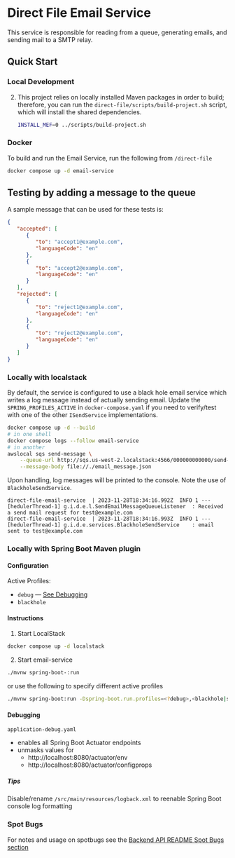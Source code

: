 # Direct File Email Service

This service is responsible for reading from a queue, generating emails, and sending mail to a SMTP relay.

## Quick Start

### Local Development

2. This project relies on locally installed Maven packages in order to build; therefore, you can run the 
`direct-file/scripts/build-project.sh` script, which will install the shared dependencies.

    ```sh
    INSTALL_MEF=0 ../scripts/build-project.sh
    ```

### Docker

To build and run the Email Service, run the following from `/direct-file`

```bash
docker compose up -d email-service
```

## Testing by adding a message to the queue

A sample message that can be used for these tests is:

```json
{
   "accepted": [
      {
         "to": "accept1@example.com",
         "languageCode": "en"
      },
      {
         "to": "accept2@example.com",
         "languageCode": "en"
      }
   ],
   "rejected": [
      {
         "to": "reject1@example.com",
         "languageCode": "en"
      },
      {
         "to": "reject2@example.com",
         "languageCode": "en"
      }
   ]
}
```

### Locally with localstack

By default, the service is configured to use a black hole email service which writes a log message instead of actually sending email. Update the `SPRING_PROFILES_ACTIVE` in `docker-compose.yaml` if you need to verify/test with one of the other `ISendService` implementations.

```sh
docker compose up -d --build
# in one shell
docker compose logs --follow email-service
# in another
awslocal sqs send-message \
    --queue-url http://sqs.us-west-2.localstack:4566/000000000000/send-mail \
    --message-body file://./email_message.json
```

Upon handling, log messages will be printed to the console.  Note the use of `BlackholeSendService`.

```
direct-file-email-service  | 2023-11-28T18:34:16.992Z  INFO 1 --- [hedulerThread-1] g.i.d.e.l.SendEmailMessageQueueListener  : Received a send mail request for test@example.com
direct-file-email-service  | 2023-11-28T18:34:16.993Z  INFO 1 --- [hedulerThread-1] g.i.d.e.services.BlackholeSendService    : email sent to test@example.com
```

### Locally with Spring Boot Maven plugin
#### Configuration
Active Profiles:
* `debug` &mdash; [See Debugging](#debugging)
* `blackhole`
#### Instructions

1. Start LocalStack
```sh
docker compose up -d localstack
```
2. Start email-service

```sh
./mvnw spring-boot-:run
```

or use the following to specify different active profiles

```sh
./mvnw spring-boot:run -Dspring-boot.run.profiles=<?debug>,<blackhole|send-email>
```
#### Debugging

`application-debug.yaml`
* enables all Spring Boot Actuator endpoints
* unmasks values for 
    * http://localhost:8080/actuator/env
    * http://localhost:8080/actuator/configprops

##### Tips

Disable/rename `/src/main/resources/logback.xml` to reenable Spring Boot console log formatting

### Spot Bugs
For notes and usage on spotbugs see the [Backend API README Spot Bugs section](../backend/README.md#spot-bugs)